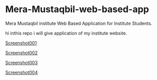 # Mera-Mustaqbil-web-based-app
Mera Mustaqbil institute Web Based Application for Institute Students.

hi inthis repo i will give application of my institute website.

[Screenshot001](https://github.com/MegaMind-Solution/Mera-Mustaqbil-web-based-app/blob/main/Screenshot/Screenshot_20250305-212556.png)

[Screenshot002](https://github.com/MegaMind-Solution/Mera-Mustaqbil-web-based-app/blob/main/Screenshot/Screenshot_20250305-212603.png)

[Screenshot003](https://github.com/MegaMind-Solution/Mera-Mustaqbil-web-based-app/blob/main/Screenshot/Screenshot_20250305-212608.png)

[Screenshot004](https://github.com/MegaMind-Solution/Mera-Mustaqbil-web-based-app/blob/main/Screenshot/Screenshot_20250305-212613.png)
